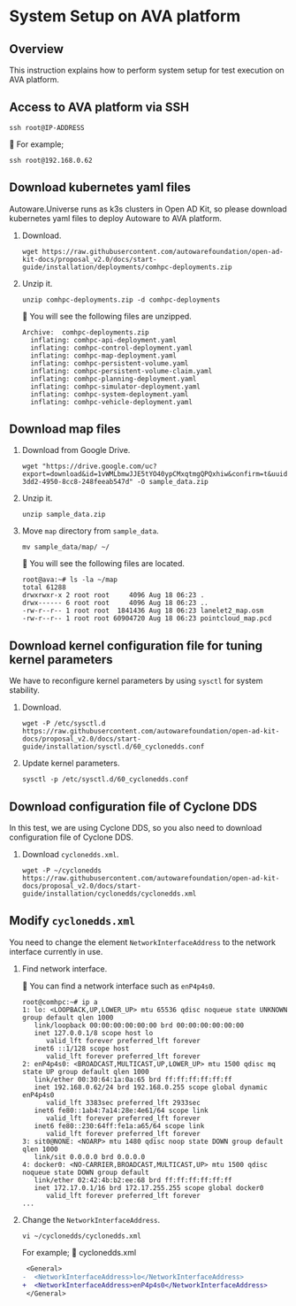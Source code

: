 # System Setup on AVA platform

## Overview

This instruction explains how to perform system setup for test execution on AVA platform.

## Access to AVA platform via SSH

```console
ssh root@IP-ADDRESS
```

:speech_balloon: For example;

```console
ssh root@192.168.0.62
```

## Download kubernetes yaml files

Autoware.Universe runs as k3s clusters in Open AD Kit, so please download kubernetes yaml files to deploy Autoware to AVA platform.
  
1. Download.

   ```console
   wget https://raw.githubusercontent.com/autowarefoundation/open-ad-kit-docs/proposal_v2.0/docs/start-guide/installation/deployments/comhpc-deployments.zip
   ```

1. Unzip it.

   ```console
   unzip comhpc-deployments.zip -d comhpc-deployments
   ```

   :speech_balloon: You will see the following files are unzipped.

   ```console
   Archive:  comhpc-deployments.zip
     inflating: comhpc-api-deployment.yaml  
     inflating: comhpc-control-deployment.yaml  
     inflating: comhpc-map-deployment.yaml  
     inflating: comhpc-persistent-volume.yaml  
     inflating: comhpc-persistent-volume-claim.yaml  
     inflating: comhpc-planning-deployment.yaml  
     inflating: comhpc-simulator-deployment.yaml  
     inflating: comhpc-system-deployment.yaml  
     inflating: comhpc-vehicle-deployment.yaml  
   ```

## Download map files

1. Download from Google Drive.

    ```console
    wget "https://drive.google.com/uc?export=download&id=1vWMLbmwJJE5tYO40ypCMxqtmgQPQxhiw&confirm=t&uuid=3d84d854-3dd2-4950-8cc8-248feeab547d" -O sample_data.zip
    ```

1. Unzip it.

   ```console
   unzip sample_data.zip
   ```

1. Move `map` directory from `sample_data`.

   ```console
   mv sample_data/map/ ~/
   ```

   :speech_balloon: You will see the following files are located.

   ```console
   root@ava:~# ls -la ~/map
   total 61288
   drwxrwxr-x 2 root root     4096 Aug 18 06:23 .
   drwx------ 6 root root     4096 Aug 18 06:23 ..
   -rw-r--r-- 1 root root  1841436 Aug 18 06:23 lanelet2_map.osm
   -rw-r--r-- 1 root root 60904720 Aug 18 06:23 pointcloud_map.pcd
   ```

## Download **kernel configuration** file for tuning kernel parameters

We have to reconfigure kernel parameters by using `sysctl` for system stability.

1. Download.

   ```console
   wget -P /etc/sysctl.d https://raw.githubusercontent.com/autowarefoundation/open-ad-kit-docs/proposal_v2.0/docs/start-guide/installation/sysctl.d/60_cyclonedds.conf
   ```

1. Update kernel parameters.

   ```console
   sysctl -p /etc/sysctl.d/60_cyclonedds.conf
   ```

## Download configuration file of Cyclone DDS

In this test, we are using Cyclone DDS, so you also need to download configuration file of Cyclone DDS.

1. Download `cyclonedds.xml`.

   ```console
   wget -P ~/cyclonedds https://raw.githubusercontent.com/autowarefoundation/open-ad-kit-docs/proposal_v2.0/docs/start-guide/installation/cyclonedds/cyclonedds.xml
   ```

## Modify `cyclonedds.xml`

You need to change the element `NetworkInterfaceAddress` to the network interface currently in use.

1. Find network interface.

   :speech_balloon: You can find a network interface such as `enP4p4s0`.

   ```console
   root@comhpc:~# ip a 
   1: lo: <LOOPBACK,UP,LOWER_UP> mtu 65536 qdisc noqueue state UNKNOWN group default qlen 1000
      link/loopback 00:00:00:00:00:00 brd 00:00:00:00:00:00
      inet 127.0.0.1/8 scope host lo
         valid_lft forever preferred_lft forever
      inet6 ::1/128 scope host 
         valid_lft forever preferred_lft forever
   2: enP4p4s0: <BROADCAST,MULTICAST,UP,LOWER_UP> mtu 1500 qdisc mq state UP group default qlen 1000
      link/ether 00:30:64:1a:0a:65 brd ff:ff:ff:ff:ff:ff
      inet 192.168.0.62/24 brd 192.168.0.255 scope global dynamic enP4p4s0
         valid_lft 3383sec preferred_lft 2933sec
      inet6 fe80::1ab4:7a14:28e:4e61/64 scope link 
         valid_lft forever preferred_lft forever
      inet6 fe80::230:64ff:fe1a:a65/64 scope link 
         valid_lft forever preferred_lft forever
   3: sit0@NONE: <NOARP> mtu 1480 qdisc noop state DOWN group default qlen 1000
      link/sit 0.0.0.0 brd 0.0.0.0
   4: docker0: <NO-CARRIER,BROADCAST,MULTICAST,UP> mtu 1500 qdisc noqueue state DOWN group default 
      link/ether 02:42:4b:b2:ee:68 brd ff:ff:ff:ff:ff:ff
      inet 172.17.0.1/16 brd 172.17.255.255 scope global docker0
         valid_lft forever preferred_lft forever
   ...
   ```

1. Change the `NetworkInterfaceAddress`.

   ```console
   vi ~/cyclonedds/cyclonedds.xml
   ```

   For example; :page_facing_up: cyclonedds.xml

   ```diff
    <General>
   -  <NetworkInterfaceAddress>lo</NetworkInterfaceAddress>
   +  <NetworkInterfaceAddress>enP4p4s0</NetworkInterfaceAddress>
    </General>

   ```
